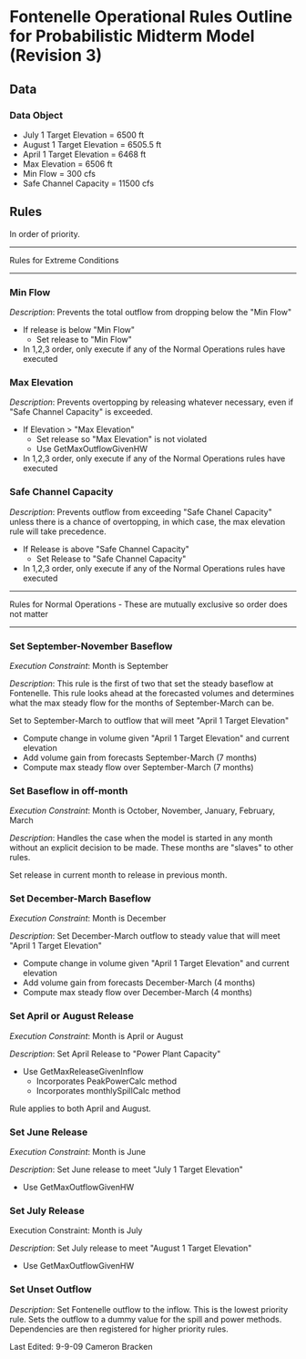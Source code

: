 # Fontenelle Operational Rules Outline for Probabilistic Midterm Model (Revision 3)

## Data	
### Data Object
- July 1 Target Elevation = 6500 ft
- August 1 Target Elevation = 6505.5 ft
- April 1 Target Elevation = 6468 ft
- Max Elevation = 6506 ft
- Min Flow = 300 cfs 
- Safe Channel Capacity = 11500 cfs

## Rules
In order of priority. 

---
Rules for Extreme Conditions

---

### Min Flow 	
_Description_: Prevents the total outflow from dropping below the "Min Flow"

- If release is below "Min Flow"
	- Set release to "Min Flow"
- In 1,2,3 order, only execute if any of the Normal Operations rules have executed

### Max Elevation
_Description_: Prevents overtopping by releasing whatever necessary, even if "Safe Channel Capacity" is exceeded. 

- If Elevation > "Max Elevation" 
	- Set release so "Max Elevation" is not violated
	- Use GetMaxOutflowGivenHW
- In 1,2,3 order, only execute if any of the Normal Operations rules have executed

### Safe Channel Capacity
_Description_: Prevents outflow from exceeding "Safe Chanel Capacity" unless there is a chance of overtopping, in which case, the max elevation rule will take precedence. 

- If Release is above "Safe Channel Capacity"
	- Set Release to "Safe Channel Capacity"
- In 1,2,3 order, only execute if any of the Normal Operations rules have executed

---
Rules for Normal Operations - These are mutually exclusive so order does not matter

---

### Set September-November Baseflow
_Execution Constraint_: Month is September

_Description_: This rule is the first of two that set the steady baseflow at Fontenelle.  This rule looks ahead at the forecasted volumes and determines what the max steady flow for the months of September-March can be. 

Set to September-March to outflow that will meet "April 1 Target Elevation"

- Compute change in volume given "April 1 Target Elevation" and current elevation
- Add volume gain from forecasts September-March (7 months)
- Compute max steady flow over September-March (7 months)

### Set Baseflow in off-month
_Execution Constraint_: Month is October, November, January, February, March 

_Description_: Handles the case when the model is started in any month without an explicit decision to be made.  These months are "slaves" to other rules. 

Set release in current month to release in previous month.

### Set December-March Baseflow
_Execution Constraint_: Month is December

_Description_: Set December-March outflow to steady value that will meet "April 1 Target Elevation"

- Compute change in volume given "April 1 Target Elevation" and current elevation
- Add volume gain from forecasts December-March (4 months)
- Compute max steady flow over December-March (4 months)

### Set April or August Release
_Execution Constraint_: Month is April or August

_Description_: Set April Release to "Power Plant Capacity"

- Use GetMaxReleaseGivenInflow
	- Incorporates PeakPowerCalc method
	- Incorporates monthlySpillCalc method
	
Rule applies to both April and August. 

### Set June Release
_Execution Constraint_: Month is June

_Description_: Set June release to meet "July 1 Target Elevation"

- Use GetMaxOutflowGivenHW

### Set July Release	
Execution Constraint: Month is July

_Description_: Set July release to meet "August 1 Target Elevation"

- Use GetMaxOutflowGivenHW

### Set Unset Outflow

_Description_: Set Fontenelle outflow to the inflow.  This is the lowest priority rule.  Sets the outflow to a dummy value for the spill and power methods.  Dependencies are then registered for higher priority rules. 
	
	
Last Edited: 9-9-09 Cameron Bracken